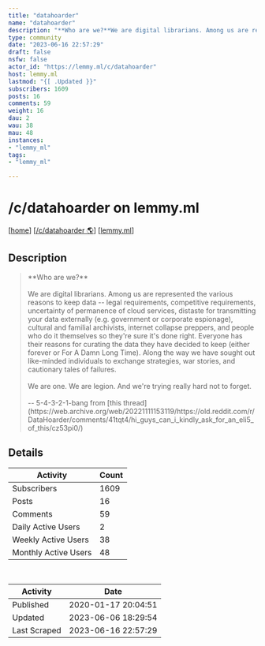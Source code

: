 ```yaml
---
title: "datahoarder" 
name: "datahoarder"
description: "**Who are we?**We are digital librarians. Among us are represented the various reasons to keep data -- legal requirements, competitive requirements, uncertainty of permanence of cloud services, distaste for transmitting your data externally (e.g. government or corporate espionage), cultural and familial archivists, internet collapse preppers, and people who do it themselves so they're sure it's done right. Everyone has their reasons for curating the data they have decided to keep (either forever or For A Damn Long Time). Along the way we have sought out like-minded individuals to exchange strategies, war stories, and cautionary tales of failures.We are one. We are legion. And we're trying really hard not to forget.-- 5-4-3-2-1-bang from [this thread](https://web.archive.org/web/20221111153119/https://old.reddit.com/r/DataHoarder/comments/41tqt4/hi_guys_can_i_kindly_ask_for_an_eli5_of_this/cz53pi0/)"
type: community
date: "2023-06-16 22:57:29"
draft: false
nsfw: false
actor_id: "https://lemmy.ml/c/datahoarder"
host: lemmy.ml
lastmod: "{[ .Updated }}"
subscribers: 1609
posts: 16
comments: 59
weight: 16
dau: 2
wau: 38
mau: 48
instances:
- "lemmy_ml"
tags: 
- "lemmy_ml"

---
```


# /c/datahoarder on lemmy.ml

[[home](/)]
[[/c/datahoarder 🌎](https://lemmy.ml/c/datahoarder)]
[[lemmy.ml](/instances/lemmy_ml)]


## Description 

<blockquote class="description">
**Who are we?**<br><br>We are digital librarians. Among us are represented the various reasons to keep data -- legal requirements, competitive requirements, uncertainty of permanence of cloud services, distaste for transmitting your data externally (e.g. government or corporate espionage), cultural and familial archivists, internet collapse preppers, and people who do it themselves so they're sure it's done right. Everyone has their reasons for curating the data they have decided to keep (either forever or For A Damn Long Time). Along the way we have sought out like-minded individuals to exchange strategies, war stories, and cautionary tales of failures.<br><br>We are one. We are legion. And we're trying really hard not to forget.<br><br>-- 5-4-3-2-1-bang from [this thread](https://web.archive.org/web/20221111153119/https://old.reddit.com/r/DataHoarder/comments/41tqt4/hi_guys_can_i_kindly_ask_for_an_eli5_of_this/cz53pi0/)
</blockquote>


## Details

| Activity | Count  |
|----------------------|---|
| Subscribers          | 1609 |
| Posts                | 16  |
| Comments             | 59  |
| Daily Active Users   | 2  |
| Weekly Active Users  | 38  |
| Monthly Active Users | 48  |

<br>

| Activity | Date |
|----------------------|---|
| Published            | 2020-01-17 20:04:51 |
| Updated              | 2023-06-06 18:29:54 |
| Last Scraped         | 2023-06-16 22:57:29 |
